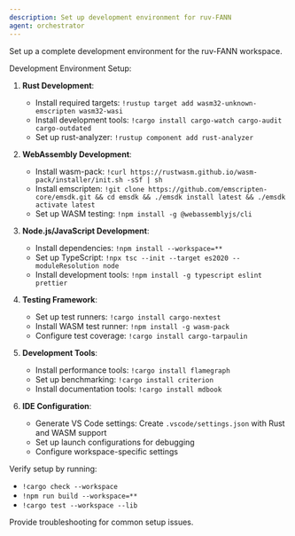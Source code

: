 ```yaml
---
description: Set up development environment for ruv-FANN
agent: orchestrator
---
```

Set up a complete development environment for the ruv-FANN workspace.

Development Environment Setup:

1. **Rust Development**:
   - Install required targets: `!rustup target add wasm32-unknown-emscripten wasm32-wasi`
   - Install development tools: `!cargo install cargo-watch cargo-audit cargo-outdated`
   - Set up rust-analyzer: `!rustup component add rust-analyzer`

2. **WebAssembly Development**:
   - Install wasm-pack: `!curl https://rustwasm.github.io/wasm-pack/installer/init.sh -sSf | sh`
   - Install emscripten: `!git clone https://github.com/emscripten-core/emsdk.git && cd emsdk && ./emsdk install latest && ./emsdk activate latest`
   - Set up WASM testing: `!npm install -g @webassemblyjs/cli`

3. **Node.js/JavaScript Development**:
   - Install dependencies: `!npm install --workspace=**`
   - Set up TypeScript: `!npx tsc --init --target es2020 --moduleResolution node`
   - Install development tools: `!npm install -g typescript eslint prettier`

4. **Testing Framework**:
   - Set up test runners: `!cargo install cargo-nextest`
   - Install WASM test runner: `!npm install -g wasm-pack`
   - Configure test coverage: `!cargo install cargo-tarpaulin`

5. **Development Tools**:
   - Install performance tools: `!cargo install flamegraph`
   - Set up benchmarking: `!cargo install criterion`
   - Install documentation tools: `!cargo install mdbook`

6. **IDE Configuration**:
   - Generate VS Code settings: Create `.vscode/settings.json` with Rust and WASM support
   - Set up launch configurations for debugging
   - Configure workspace-specific settings

Verify setup by running:

- `!cargo check --workspace`
- `!npm run build --workspace=**`
- `!cargo test --workspace --lib`

Provide troubleshooting for common setup issues.
